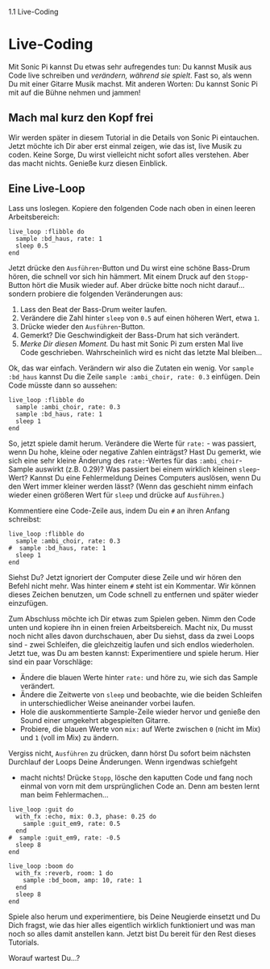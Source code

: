 1.1 Live-Coding

# Live-Coding

Mit Sonic Pi kannst Du etwas sehr aufregendes tun: Du kannst Musik
aus Code live schreiben und *verändern, während sie spielt*. Fast so,
als wenn Du mit einer Gitarre Musik machst. Mit anderen Worten: Du
kannst Sonic Pi mit auf die Bühne nehmen und jammen!

## Mach mal kurz den Kopf frei

Wir werden später in diesem Tutorial in die Details von Sonic Pi
eintauchen. Jetzt möchte ich Dir aber erst einmal zeigen, wie das ist,
live Musik zu coden. Keine Sorge, Du wirst vielleicht nicht sofort
alles verstehen. Aber das macht nichts. Genieße kurz diesen Einblick.

## Eine Live-Loop

Lass uns loslegen. Kopiere den folgenden Code nach oben in einen leeren
Arbeitsbereich:

```
live_loop :flibble do
  sample :bd_haus, rate: 1
  sleep 0.5
end
```

Jetzt drücke den `Ausführen`-Button und Du wirst eine schöne Bass-Drum
hören, die schnell vor sich hin hämmert. Mit einem Druck auf den
`Stopp`-Button hört die Musik wieder auf. Aber drücke bitte noch nicht
darauf... sondern probiere die folgenden Veränderungen aus:

1. Lass den Beat der Bass-Drum weiter laufen.
2. Verändere die Zahl hinter `sleep` von `0.5` auf einen höheren Wert, etwa `1`. 
3. Drücke wieder den `Ausführen`-Button.
4. Gemerkt? Die Geschwindigkeit der Bass-Drum hat sich verändert.
5. *Merke Dir diesen Moment.* Du hast mit Sonic Pi zum ersten Mal live
   Code geschrieben. Wahrscheinlich wird es nicht das letzte Mal
   bleiben...

Ok, das war einfach. Verändern wir also die Zutaten ein wenig. Vor
`sample :bd_haus` kannst Du die Zeile `sample :ambi_choir, rate: 0.3`
einfügen. Dein Code müsste dann so aussehen:

```
live_loop :flibble do
  sample :ambi_choir, rate: 0.3
  sample :bd_haus, rate: 1
  sleep 1
end
```

So, jetzt spiele damit herum. Verändere die Werte für `rate:` - was
passiert, wenn Du hohe, kleine oder negative Zahlen einträgst? Hast
Du gemerkt, wie sich eine sehr kleine Änderung des `rate:`-Wertes
für das `:ambi_choir`-Sample auswirkt (z.B. 0.29)? Was passiert bei
einem wirklich kleinen `sleep`-Wert? Kannst Du eine Fehlermeldung
Deines Computers auslösen, wenn Du den Wert immer kleiner werden lässt?
(Wenn das geschieht nimm einfach wieder einen größeren Wert für `sleep`
und drücke auf `Ausführen`.)

Kommentiere eine Code-Zeile aus, indem Du ein `#` an ihren Anfang
schreibst:

```
live_loop :flibble do
  sample :ambi_choir, rate: 0.3
#  sample :bd_haus, rate: 1
  sleep 1
end
```

Siehst Du? Jetzt ignoriert der Computer diese Zeile und wir hören den
Befehl nicht mehr. Was hinter einem `#` steht ist ein Kommentar. Wir
können dieses Zeichen benutzen, um Code schnell zu entfernen und später
wieder einzufügen.

Zum Abschluss möchte ich Dir etwas zum Spielen geben. Nimm den Code
unten und kopiere ihn in einen freien Arbeitsbereich. Macht nix,
Du musst noch nicht alles davon durchschauen, aber Du siehst, dass da
zwei Loops sind - zwei Schleifen, die gleichzeitig laufen und sich
endlos wiederholen. Jetzt tue, was Du am besten kannst: Experimentiere
und spiele herum. Hier sind ein paar Vorschläge:

* Ändere die blauen Werte hinter `rate:` und höre zu, wie sich das
  Sample verändert.
* Ändere die Zeitwerte von `sleep` und beobachte, wie die beiden
  Schleifen in unterschiedlicher Weise aneinander vorbei laufen.
* Hole die auskommentierte Sample-Zeile wieder hervor und genieße
  den Sound einer umgekehrt abgespielten Gitarre.
* Probiere, die blauen Werte von `mix:` auf Werte zwischen `0`
  (nicht im Mix) und `1` (voll im Mix) zu ändern.

Vergiss nicht, `Ausführen` zu drücken, dann hörst Du sofort beim
nächsten Durchlauf der Loops Deine Änderungen. Wenn irgendwas schiefgeht
- macht nichts! Drücke `Stopp`, lösche den kaputten Code und fang noch
einmal von vorn mit dem ursprünglichen Code an. Denn am besten lernt man
beim Fehlermachen...


```
live_loop :guit do
  with_fx :echo, mix: 0.3, phase: 0.25 do
    sample :guit_em9, rate: 0.5
  end
#  sample :guit_em9, rate: -0.5
  sleep 8
end

live_loop :boom do
  with_fx :reverb, room: 1 do
    sample :bd_boom, amp: 10, rate: 1
  end
  sleep 8
end
```

Spiele also herum und experimentiere, bis Deine Neugierde einsetzt und
Du Dich fragst, wie das hier alles eigentlich wirklich funktioniert und
was man noch so alles damit anstellen kann. Jetzt bist Du bereit für
den Rest dieses Tutorials.

Worauf wartest Du...?

